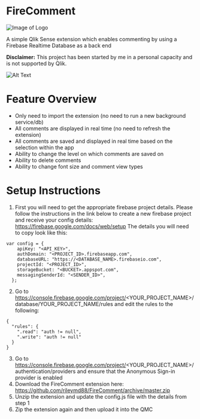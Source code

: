 # FireComment
![Image of Logo](https://github.com/rileymd88/FireComment/blob/master/FireComment.png)

A simple Qlik Sense extension which enables commenting by using a Firebase Realtime Database as a back end

**Disclaimer:** This project has been started by me in a personal capacity and is not supported by Qlik.

![Alt Text](https://github.com/rileymd88/FireComment/blob/master/FireComment.gif)

# Feature Overview
* Only need to import the extension (no need to run a new background service/db)
* All comments are displayed in real time (no need to refresh the extension)
* All comments are saved and displayed in real time based on the selection within the app
* Ability to change the level on which comments are saved on
* Ability to delete comments
* Ability to change font size and comment view types

# Setup Instructions
1. First you will need to get the appropriate firebase project details. Please follow the instructions in the link below to create a new firebase project and receive your config details: https://firebase.google.com/docs/web/setup The details you will need to copy look like this:

```
var config = {
    apiKey: "<API_KEY>",
    authDomain: "<PROJECT_ID>.firebaseapp.com",
    databaseURL: "https://<DATABASE_NAME>.firebaseio.com",
    projectId: "<PROJECT_ID>",
    storageBucket: "<BUCKET>.appspot.com",
    messagingSenderId: "<SENDER_ID>",
  };
 ```
2. Go to https://console.firebase.google.com/project/<YOUR_PROJECT_NAME>/database/YOUR_PROJECT_NAME/rules and edit the rules to the following:
```
{
  "rules": {
    ".read": "auth != null",
    ".write": "auth != null"
  }
}
 ```
3. Go to https://console.firebase.google.com/project/<YOUR_PROJECT_NAME>/authentication/providers and ensure that the Anonymous Sign-in provider is enabled
4. Download the FireComment extension here: https://github.com/rileymd88/FireComment/archive/master.zip
5. Unzip the extension and update the config.js file with the details from step 1
6. Zip the extension again and then upload it into the QMC
